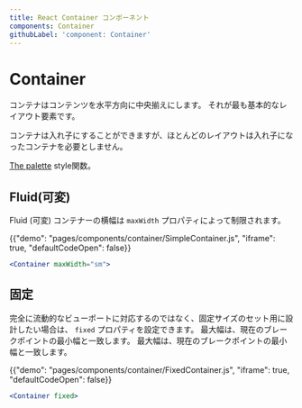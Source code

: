 ```yaml
---
title: React Container コンポーネント
components: Container
githubLabel: 'component: Container'
---
```


# Container

<p class="description">コンテナはコンテンツを水平方向に中央揃えにします。 それが最も基本的なレイアウト要素です。</p>

コンテナは入れ子にすることができますが、ほとんどのレイアウトは入れ子になったコンテナを必要としません。

[The palette](/system/palette/) style関数。

## Fluid(可変)

Fluid (可変) コンテナーの横幅は `maxWidth` プロパティによって制限されます。

{{"demo": "pages/components/container/SimpleContainer.js", "iframe": true, "defaultCodeOpen": false}}

```jsx
<Container maxWidth="sm">
```

## 固定

完全に流動的なビューポートに対応するのではなく、固定サイズのセット用に設計したい場合は、 `fixed` プロパティを設定できます。 最大幅は、現在のブレークポイントの最小幅と一致します。 最大幅は、現在のブレークポイントの最小幅と一致します。

{{"demo": "pages/components/container/FixedContainer.js", "iframe": true, "defaultCodeOpen": false}}

```jsx
<Container fixed>
```
